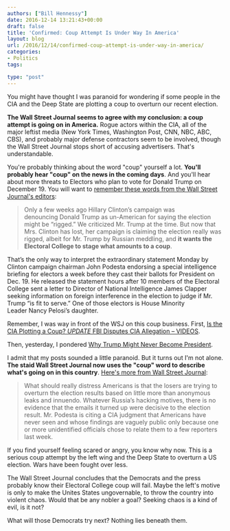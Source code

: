 ```yaml
---
authors: ["Bill Hennessy"]
date: 2016-12-14 13:21:43+00:00
draft: false
title: 'Confirmed: Coup Attempt Is Under Way In America'
layout: blog
url: /2016/12/14/confirmed-coup-attempt-is-under-way-in-america/
categories:
- Politics
tags:

type: "post"
---
```


You might have thought I was paranoid for wondering if some people in the CIA and the Deep State are plotting a coup to overturn our recent election.

**The Wall Street Journal seems to agree with my conclusion: a coup attempt is going on in America.** Rogue actors within the CIA, all of the major leftist media (New York Times, Washington Post, CNN, NBC, ABC, CBS), and probably major defense contractors seem to be involved, though the Wall Street Journal stops short of accusing advertisers. That's understandable.

You're probably thinking about the word "coup" yourself a lot. **You'll probably hear "coup" on the news in the coming days**. And you'll hear about more threats to Electors who plan to vote for Donald Trump on December 19. You will want to [remember these words from the Wall Street Journal's editors](https://www.wsj.com/articles/an-electoral-college-coup-1481590179):



> Only a few weeks ago Hillary Clinton’s campaign was denouncing Donald Trump as un-American for saying the election might be “rigged.” We criticized Mr. Trump at the time. But now that Mrs. Clinton has lost, her campaign is claiming the election really was rigged, albeit for Mr. Trump by Russian meddling, and **it wants the Electoral College to stage what amounts to a coup**.

That’s the only way to interpret the extraordinary statement Monday by Clinton campaign chairman John Podesta endorsing a special intelligence briefing for electors a week before they cast their ballots for President on Dec. 19. He released the statement hours after 10 members of the Electoral College sent a letter to Director of National Intelligence James Clapper seeking information on foreign interference in the election to judge if Mr. Trump “is fit to serve.” One of those electors is House Minority Leader Nancy Pelosi’s daughter.



Remember, I was way in front of the WSJ on this coup business. First, [Is the CIA Plotting a Coup? _UPDATE_ FBI Disputes CIA Allegation – VIDEOS](https://hennessysview.com/2016/12/11/is-the-cia-plotting-a-coup/).

Then, yesterday, I pondered [Why Trump Might Never Become President](https://hennessysview.com/2016/12/12/why-trump-might-never-become-president/).

I admit that my posts sounded a little paranoid. But it turns out I'm not alone. **The staid Wall Street Journal now uses the "coup" word to describe what's going on in this country**. [Here's more from Wall Street Journal](https://www.wsj.com/articles/an-electoral-college-coup-1481590179):



> What should really distress Americans is that the losers are trying to overturn the election results based on little more than anonymous leaks and innuendo. Whatever Russia’s hacking motives, there is no evidence that the emails it turned up were decisive to the election result. Mr. Podesta is citing a CIA judgment that Americans have never seen and whose findings are vaguely public only because one or more unidentified officials chose to relate them to a few reporters last week.



If you find yourself feeling scared or angry, you know why now. This is a serious coup attempt by the left wing and the Deep State to overturn a US election. Wars have been fought over less.

The Wall Street Journal concludes that the Democrats and the press probably know their Electoral College coup will fail. Maybe the left's motive is only to make the Unites States ungovernable, to throw the country into violent chaos. Would that be any nobler a goal? Seeking chaos is a kind of evil, is it not?

What will those Democrats try next? Nothing lies beneath them.
